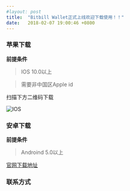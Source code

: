 ```yaml
---
#layout: post
title:  "Bitbill Wallet正式上线欢迎下载使用！！"
date:   2018-02-07 19:00:46 +0800
---
```


### 苹果下载

**前提条件**		

> IOS 10.0以上    

> 需要非中国区Apple id

扫描下方二维码下载

![IOS](https://raw.githubusercontent.com/zhaogangwang/bitbill/master/images/WechatIMG141.jpeg)


### 安卓下载

**前提条件**		

> Androind 5.0以上	



[官网下载地址](https://www.bitbill.com/cn/wallet/)


### 联系方式  

[Email]: www.bitbill.com

[Email]: hi@bitbill.com
